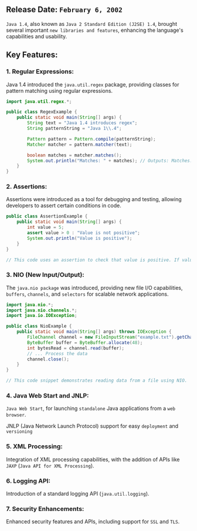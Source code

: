 ## Release Date: `February 6, 2002`

`Java 1.4`, also known as `Java 2 Standard Edition (J2SE) 1.4`, brought several important `new libraries and features`, enhancing the language's capabilities and usability.

## Key Features:

### 1. Regular Expressions:

Java 1.4 introduced the `java.util.regex` package, providing classes for pattern matching using regular expressions.

```java
import java.util.regex.*;

public class RegexExample {
    public static void main(String[] args) {
        String text = "Java 1.4 introduces regex";
        String patternString = "Java 1\\.4";

        Pattern pattern = Pattern.compile(patternString);
        Matcher matcher = pattern.matcher(text);

        boolean matches = matcher.matches();
        System.out.println("Matches: " + matches); // Outputs: Matches: true
    }
}

```

### 2. Assertions:

Assertions were introduced as a tool for debugging and testing, allowing developers to assert certain conditions in code.

```java
public class AssertionExample {
    public static void main(String[] args) {
        int value = 5;
        assert value > 0 : "Value is not positive";
        System.out.println("Value is positive");
    }
}

// This code uses an assertion to check that value is positive. If value is not positive, an AssertionError is thrown.

```

### 3. NIO (New Input/Output):

The `java.nio package` was introduced, providing new file I/O capabilities, `buffers`, `channels`, and `selectors` for scalable network applications.

```java
import java.nio.*;
import java.nio.channels.*;
import java.io.IOException;

public class NioExample {
    public static void main(String[] args) throws IOException {
        FileChannel channel = new FileInputStream("example.txt").getChannel();
        ByteBuffer buffer = ByteBuffer.allocate(48);
        int bytesRead = channel.read(buffer);
        // ... Process the data
        channel.close();
    }
}

// This code snippet demonstrates reading data from a file using NIO.


```

### 4. Java Web Start and JNLP:

`Java Web Start`, for launching `standalone` Java applications from a `web browser`.

JNLP (Java Network Launch Protocol) support for easy `deployment` and `versioning`

### 5. XML Processing:

Integration of XML processing capabilities, with the addition of APIs like `JAXP` (`Java API for XML Processing`).

### 6. Logging API:

Introduction of a standard logging API (`java.util.logging`).

### 7. Security Enhancements:

Enhanced security features and APIs, including support for `SSL` and `TLS`.
